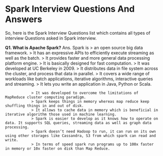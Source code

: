 # Spark Interview Questions And Answers
So, here is the Spark Interview Questions list which contains all types of interview Questions asked in Spark interview.

**Q1. What is Apache Spark?**
Ans.  Spark is  > an open source big data framework. 
                > It has an expressive APIs to efficiently execute streaming as well as the batch. 
				> It provides faster and more general data processing platform engine. 
                > It is basically designed for fast computation. 
				> It was developed at UC Berkeley in 2009. 
				> It distributes data in file system across the cluster, and process that data in parallel. 
				> It covers a wide range of workloads like batch applications, iterative algorithms, interactive queries and streaming. 
				> It lets you write an application in Java, Python or Scala.

				> It was developed to overcome the limitations of MapReduce cluster computing paradigm. 
				> Spark keeps things in memory whereas map reduce keep shuffling things in and out of disk. 
				> It allows to cache data in memory which is beneficial in iterative algorithm those used in machine learning.
                > Spark is easier to develop as it knows how to operate on data. It supports SQL queries, streaming data as well as graph data processing. 
				> Spark doesn’t need Hadoop to run, it can run on its own using other storages like Cassandra, S3 from which spark can read and write. 
				> In terms of speed spark run programs up to 100x faster in memory or 10x faster on disk than Map Reduce.


